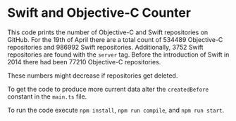 # Swift and Objective-C Counter
This code prints the number of Objective-C and Swift repositories on GitHub.
For the 19th of April there are a total count of 534489 Objective-C repositories and 986992 Swift repositories.
Additionally, 3752 Swift repositories are found with the `server` tag. 
Before the introduction of Swift in 2014 there had been 77210 Objective-C repositories.

These numbers might decrease if repositories get deleted.

To get the code to produce more current data alter the `createdBefore` constant in the `main.ts` file.

To run the code execute `npm install`, `npm run compile`, and `npm run start`.
